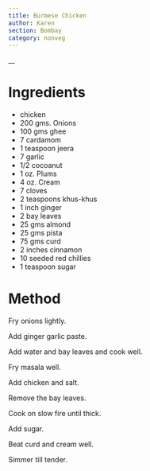 ```yaml
---
title: Burmese Chicken
author: Karen
section: Bombay
category: nonveg
---
```

__

# Ingredients

* chicken
* 200 gms. Onions
* 100 gms ghee
* 7 cardamom
* 1 teaspoon jeera
* 7 garlic
* 1/2 cocoanut
* 1 oz. Plums
* 4 oz. Cream
* 7 cloves
* 2 teaspoons khus-khus
* 1 inch ginger
* 2 bay leaves
* 25 gms almond
* 25 gms pista
* 75 gms curd
* 2 inches cinnamon
* 10 seeded red chillies
* 1 teaspoon sugar


# Method

Fry onions lightly.

Add ginger garlic paste.

Add water and bay leaves and cook well.

Fry masala well.

Add chicken and salt.

Remove the bay leaves.

Cook on slow fire until thick.

Add sugar.

Beat curd and cream well.

Simmer till tender.

